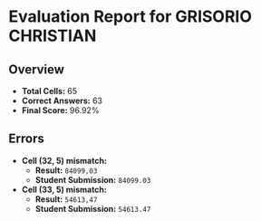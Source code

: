 # Evaluation Report for GRISORIO CHRISTIAN

## Overview

- **Total Cells:** 65
- **Correct Answers:** 63
- **Final Score:** 96.92%

## Errors

- **Cell (32, 5) mismatch:**
  - **Result:** `84099,03`
  - **Student Submission:** `84099.03`
- **Cell (33, 5) mismatch:**
  - **Result:** `54613,47`
  - **Student Submission:** `54613.47`